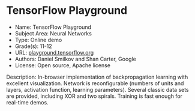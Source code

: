 # TensorFlow Playground
* Name: TensorFlow Playground
* Subject Area: Neural Networks
* Type: Online demo
* Grade(s): 11-12
* URL: [playground.tensorflow.org](https://playground.tensorflow.org)
* Authors: Daniel Smilkov and Shan Carter, Google
* License: Open source, Apache license

Description: In-browser implementation of backpropagation learning with excellent visualization. Network is reconfigurable (numbers of units and layers, activation function, learning parameters). Several classic data sets are provided, including XOR and two spirals. Training is fast enough for real-time demos.
